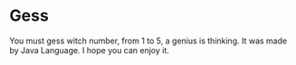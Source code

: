 # Gess
You must gess witch number, from 1 to 5, a genius is thinking.
It was made by Java Language.
I hope you can enjoy it.
